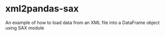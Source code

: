 # xml2pandas-sax
An example of how to load data from an XML file into a DataFrame object using SAX module
